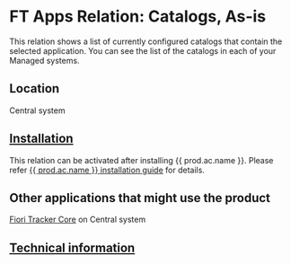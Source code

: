 # FT Apps Relation: Catalogs, As-is

This relation shows a list of currently configured catalogs that contain the selected application. You can see the list of the catalogs in each of your Managed systems.

## Location
Central system

## [Installation](inst.md)
This relation can be activated after installing {{ prod.ac.name }}. Please refer [{{ prod.ac.name }} installation guide](https://help.fioritracker.org/V2020/ac/FPS01/inst/) for details.

## Other applications that might use the product
[Fiori Tracker Core](../../core/SPS02/main.md) on Central system


## [Technical information](tech.md)